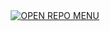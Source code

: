 <div align="center">
    
   <a href="https://helloworld096.github.io/basic-tools/">
        
<img src="https://img.shields.io/badge/•_‎ _‎ _‎ - _ _‎ _ _‎‎ _OPEN_REPO_MENU_‎ _‎ _‎ _‎‎ _ _‎ _ _‎‎ _•-5c6bc0" alt="OPEN REPO MENU">
   </a>
</div>
